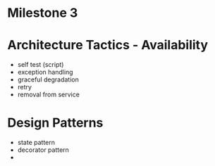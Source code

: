 # Milestone 3

# Architecture Tactics - Availability

- self test (script)
- exception handling
- graceful degradation
- retry
- removal from service

# Design Patterns

- state pattern
- decorator pattern
- 
